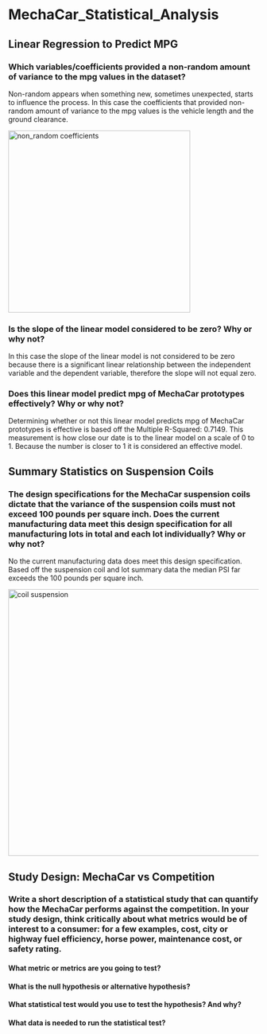 # MechaCar_Statistical_Analysis

## Linear Regression to Predict MPG

### Which variables/coefficients provided a non-random amount of variance to the mpg values in the dataset?
Non-random appears when something new, sometimes unexpected, starts to influence the process.  In this case the coefficients that provided non-random amount of variance to the mpg values is the vehicle length and the ground clearance.

<img width="366" alt="non_random coefficients" src="https://user-images.githubusercontent.com/14171474/228706919-3b949a3b-fe1b-4666-8b23-1821971099d1.png">


### Is the slope of the linear model considered to be zero? Why or why not?
In this case the slope of the linear model is not considered to be zero because there is a significant linear relationship between the independent variable and the dependent variable, therefore the slope will not equal zero. 


### Does this linear model predict mpg of MechaCar prototypes effectively? Why or why not?
Determining whether or not this linear model predicts mpg of MechaCar prototypes is effective is based off the Multiple R-Squared: 0.7149.  This measurement is how close our date is to the linear model on a scale of 0 to 1.  Because the number is closer to 1 it is considered an effective model. 


## Summary Statistics on Suspension Coils

### The design specifications for the MechaCar suspension coils dictate that the variance of the suspension coils must not exceed 100 pounds per square inch. Does the current manufacturing data meet this design specification for all manufacturing lots in total and each lot individually? Why or why not?
No the current manufacturing data does meet this design specification.  Based off the suspension coil and lot summary data the median PSI far exceeds the 100 pounds per square inch.   

<img width="536" alt="coil suspension" src="https://user-images.githubusercontent.com/14171474/228710027-6c14b6f9-26b9-4f1d-a2bb-d5a05ad837c0.png">

## Study Design: MechaCar vs Competition

### Write a short description of a statistical study that can quantify how the MechaCar performs against the competition. In your study design, think critically about what metrics would be of interest to a consumer: for a few examples, cost, city or highway fuel efficiency, horse power, maintenance cost, or safety rating.

#### What metric or metrics are you going to test?

#### What is the null hypothesis or alternative hypothesis?

#### What statistical test would you use to test the hypothesis? And why?

#### What data is needed to run the statistical test?

